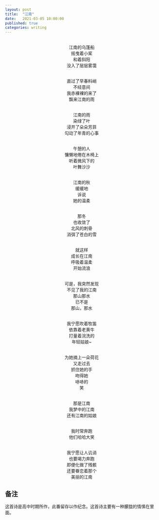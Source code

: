 ```yaml
---
layout: post
title:  "江南"
date:   2021-03-05 10:00:00
published: true
categories: writing
---
```


<center><br/>
江南的乌篷船<br/>
摇曳着小桨<br/>
和着斜阳<br/>
没入了层层雾霭<br/><br/>

 

直过了早春料峭<br/>
不经意间<br/>
我赤裸裸的来了<br/>
飘来江南的雨<br/><br/>

 

江南的雨<br/>
染绿了叶<br/>
浸开了朵朵芳菲<br/> 
勾动了年青的心事<br/><br/>

 

午憩的人<br/>
慵懒地倦在木椅上<br/> 
听着微风下的<br/>
叶舞沙沙<br/><br/>

 

江南的秋<br/>
缓缓地<br/>
诉说<br/>
她的温柔<br/><br/>

 

那冬<br/>
也收敛了<br/>
北风的刺骨<br/>
消弭了苍白的雪<br/><br/>

 

就这样<br/>
成长在江南<br/>
呼吸着温柔<br/>
开始流浪<br/><br/>

 
可是，我突然发现<br/>
不见了我的江南<br/>
那山那水<br/>
已不是<br/>
那山，那水<br/><br/>

 

我宁愿吹着牧笛<br/>
依靠着老黄牛<br/>
打量着浣洗的<br/>
年轻姑娘~<br/><br/>

 

为她摘上一朵荷花<br/>
又走过去<br/>
抓住她的手<br/>
吻得她<br/>
哧哧的<br/>
笑<br/><br/>

 
那是江南<br/>
我梦中的江南<br/> 
还有江南的姑娘<br/><br/>

 

我时常奔跑<br/>
他们哈哈大笑<br/><br/>

我宁愿让人讥诮<br/>
也要竭力奔跑<br/>
即便化做了残骸<br/>
还要眷恋着那个<br/>
美丽的江南<br/>

</center>

## 备注

这首诗是高中时期所作，此番留存以作纪念。这首诗主要有一种朦胧的情愫在里面。